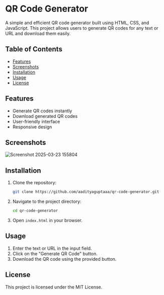 # QR Code Generator

A simple and efficient QR code generator built using HTML, CSS, and JavaScript. This project allows users to generate QR codes for any text or URL and download them easily.

## Table of Contents
- [Features](#features)
- [Screenshots](#screenshots)
- [Installation](#installation)
- [Usage](#usage)
- [License](#license)

## Features
- Generate QR codes instantly
- Download generated QR codes
- User-friendly interface
- Responsive design

## Screenshots
![Screenshot 2025-03-23 155804](https://github.com/user-attachments/assets/dd24cb6a-7dcf-4407-b217-5a8a3448a5cc)


## Installation
1. Clone the repository:
   ```sh
   git clone https://github.com/aadityaguptaaa/qr-code-generator.git
   ```
2. Navigate to the project directory:
   ```sh
   cd qr-code-generator
   ```
3. Open `index.html` in your browser.

## Usage
1. Enter the text or URL in the input field.
2. Click on the "Generate QR Code" button.
3. Download the QR code using the provided button.

## License
This project is licensed under the MIT License.








